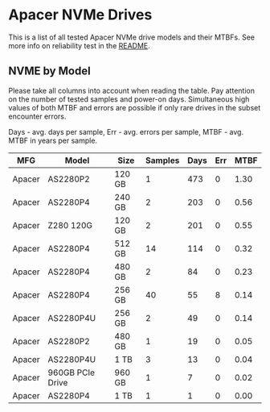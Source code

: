 Apacer NVMe Drives
==================

This is a list of all tested Apacer NVMe drive models and their MTBFs. See more
info on reliability test in the [README](https://github.com/linuxhw/SMART).

NVME by Model
------------

Please take all columns into account when reading the table. Pay attention on the
number of tested samples and power-on days. Simultaneous high values of both MTBF
and errors are possible if only rare drives in the subset encounter errors.

Days - avg. days per sample,
Err  - avg. errors per sample,
MTBF - avg. MTBF in years per sample.

| MFG       | Model              | Size   | Samples | Days  | Err   | MTBF |
|-----------|--------------------|--------|---------|-------|-------|------|
| Apacer    | AS2280P2           | 120 GB | 1       | 473   | 0     | 1.30   |
| Apacer    | AS2280P4           | 240 GB | 2       | 203   | 0     | 0.56   |
| Apacer    | Z280 120G          | 120 GB | 2       | 201   | 0     | 0.55   |
| Apacer    | AS2280P4           | 512 GB | 14      | 114   | 0     | 0.32   |
| Apacer    | AS2280P4           | 480 GB | 2       | 84    | 0     | 0.23   |
| Apacer    | AS2280P4           | 256 GB | 40      | 55    | 8     | 0.14   |
| Apacer    | AS2280P4U          | 256 GB | 2       | 49    | 0     | 0.14   |
| Apacer    | AS2280P2           | 480 GB | 1       | 19    | 0     | 0.05   |
| Apacer    | AS2280P4U          | 1 TB   | 3       | 13    | 0     | 0.04   |
| Apacer    | 960GB PCIe Drive   | 960 GB | 1       | 7     | 0     | 0.02   |
| Apacer    | AS2280P4           | 1 TB   | 1       | 1     | 0     | 0.00   |
